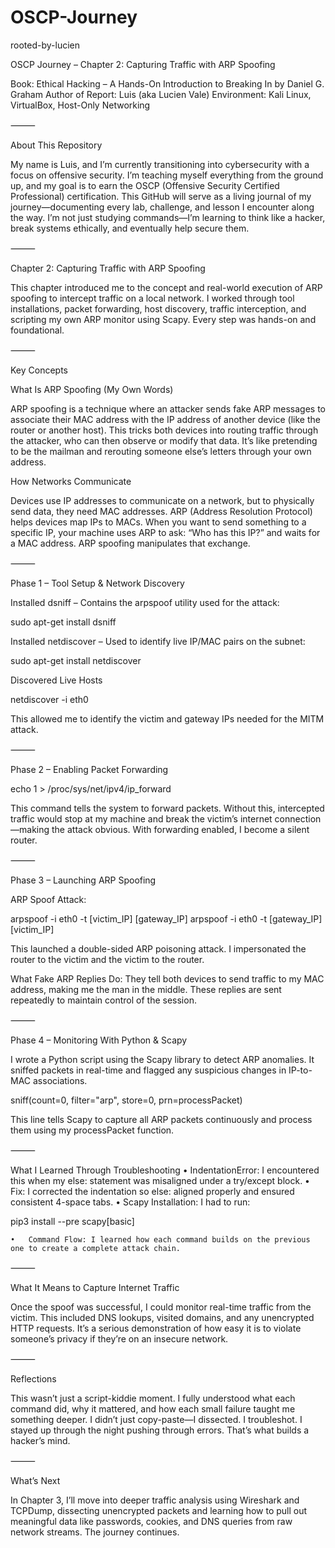 # OSCP-Journey
rooted-by-lucien

OSCP Journey – Chapter 2: Capturing Traffic with ARP Spoofing

Book: Ethical Hacking – A Hands-On Introduction to Breaking In by Daniel G. Graham
Author of Report: Luis  (aka Lucien Vale)
Environment: Kali Linux, VirtualBox, Host-Only Networking

⸻

About This Repository

My name is Luis, and I’m currently transitioning into cybersecurity with a focus on offensive security. I’m teaching myself everything from the ground up, and my goal is to earn the OSCP (Offensive Security Certified Professional) certification. This GitHub will serve as a living journal of my journey—documenting every lab, challenge, and lesson I encounter along the way. I’m not just studying commands—I’m learning to think like a hacker, break systems ethically, and eventually help secure them.

⸻

Chapter 2: Capturing Traffic with ARP Spoofing

This chapter introduced me to the concept and real-world execution of ARP spoofing to intercept traffic on a local network. I worked through tool installations, packet forwarding, host discovery, traffic interception, and scripting my own ARP monitor using Scapy. Every step was hands-on and foundational.

⸻

Key Concepts

What Is ARP Spoofing (My Own Words)

ARP spoofing is a technique where an attacker sends fake ARP messages to associate their MAC address with the IP address of another device (like the router or another host). This tricks both devices into routing traffic through the attacker, who can then observe or modify that data. It’s like pretending to be the mailman and rerouting someone else’s letters through your own address.

How Networks Communicate

Devices use IP addresses to communicate on a network, but to physically send data, they need MAC addresses. ARP (Address Resolution Protocol) helps devices map IPs to MACs. When you want to send something to a specific IP, your machine uses ARP to ask: “Who has this IP?” and waits for a MAC address. ARP spoofing manipulates that exchange.

⸻

Phase 1 – Tool Setup & Network Discovery

Installed dsniff – Contains the arpspoof utility used for the attack:

sudo apt-get install dsniff

Installed netdiscover – Used to identify live IP/MAC pairs on the subnet:

sudo apt-get install netdiscover

Discovered Live Hosts

netdiscover -i eth0

This allowed me to identify the victim and gateway IPs needed for the MITM attack.

⸻

Phase 2 – Enabling Packet Forwarding

echo 1 > /proc/sys/net/ipv4/ip_forward

This command tells the system to forward packets. Without this, intercepted traffic would stop at my machine and break the victim’s internet connection—making the attack obvious. With forwarding enabled, I become a silent router.

⸻

Phase 3 – Launching ARP Spoofing

ARP Spoof Attack:

arpspoof -i eth0 -t [victim_IP] [gateway_IP]
arpspoof -i eth0 -t [gateway_IP] [victim_IP]

This launched a double-sided ARP poisoning attack. I impersonated the router to the victim and the victim to the router.

What Fake ARP Replies Do:
They tell both devices to send traffic to my MAC address, making me the man in the middle. These replies are sent repeatedly to maintain control of the session.

⸻

Phase 4 – Monitoring With Python & Scapy

I wrote a Python script using the Scapy library to detect ARP anomalies. It sniffed packets in real-time and flagged any suspicious changes in IP-to-MAC associations.

sniff(count=0, filter="arp", store=0, prn=processPacket)

This line tells Scapy to capture all ARP packets continuously and process them using my processPacket function.

⸻

What I Learned Through Troubleshooting
	•	IndentationError: I encountered this when my else: statement was misaligned under a try/except block.
	•	Fix: I corrected the indentation so else: aligned properly and ensured consistent 4-space tabs.
	•	Scapy Installation: I had to run:

pip3 install --pre scapy[basic]


	•	Command Flow: I learned how each command builds on the previous one to create a complete attack chain.

⸻

What It Means to Capture Internet Traffic

Once the spoof was successful, I could monitor real-time traffic from the victim. This included DNS lookups, visited domains, and any unencrypted HTTP requests. It’s a serious demonstration of how easy it is to violate someone’s privacy if they’re on an insecure network.

⸻

Reflections

This wasn’t just a script-kiddie moment. I fully understood what each command did, why it mattered, and how each small failure taught me something deeper. I didn’t just copy-paste—I dissected. I troubleshot. I stayed up through the night pushing through errors. That’s what builds a hacker’s mind.

⸻

What’s Next

In Chapter 3, I’ll move into deeper traffic analysis using Wireshark and TCPDump, dissecting unencrypted packets and learning how to pull out meaningful data like passwords, cookies, and DNS queries from raw network streams. The journey continues.
